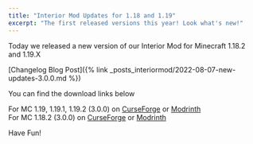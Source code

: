 ```yaml
---
title: "Interior Mod Updates for 1.18 and 1.19"
excerpt: "The first released versions this year! Look what's new!"
---
```


Today we released a new version of our Interior Mod for Minecraft 1.18.2 and 1.19.X

[Changelog Blog Post]({% link _posts_interiormod/2022-08-07-new-updates-3.0.0.md %})

You can find the download links below

For MC 1.19, 1.19.1, 1.19.2 (3.0.0) on
[CurseForge](https://www.curseforge.com/minecraft/mc-mods/themcbrothers-interior-mod/files/3923698) or
[Modrinth](https://modrinth.com/mod/themcbrothers-interior-mod/version/1.19.1-3.0.0)  
For MC 1.18.2 (3.0.0) on
[CurseForge](https://www.curseforge.com/minecraft/mc-mods/themcbrothers-interior-mod/files/3920075) or
[Modrinth](https://modrinth.com/mod/themcbrothers-interior-mod/version/1.18.2-3.0.0)  

Have Fun!
